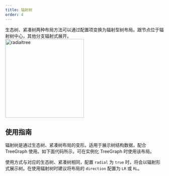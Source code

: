 ```yaml
---
title: 辐射树
order: 4
---
```


生态树、紧凑树两种布局方法可以通过配置项变换为辐射型树布局。跟节点位于辐射树中心，其他分支辐射式展开。
<br />
<img src='https://gw.alipayobjects.com/mdn/rms_f8c6a0/afts/img/A*UTm2T67HcFkAAAAAAAAAAABkARQnAQ' alt='radialtree' width='250'/>

## 使用指南
辐射树是通过生态树、紧凑树布局的变形。适用于展示树结构数据，配合 TreeGraph 使用。如下面代码所示，可在实例化 TreeGraph 时使用该布局。

使用方式与对应的生态树、紧凑树相同，配置 `radial` 为  `true` 时，将会以辐射形式展示树。在使用辐射树时建议将布局的 `direction` 配置为 `LR` 或 `RL`。
